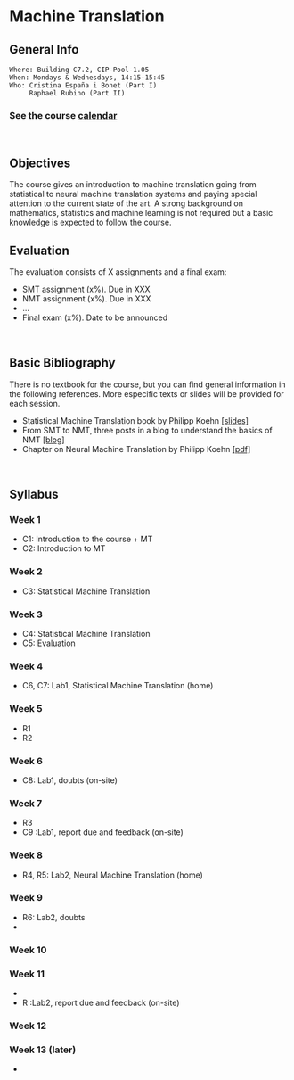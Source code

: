 # Machine Translation
## General Info
```
Where: Building C7.2, CIP-Pool-1.05
When: Mondays & Wednesdays, 14:15-15:45
Who: Cristina España i Bonet (Part I)
     Raphael Rubino (Part II)
```

### See the course [calendar](../calendars/calendarMT.md)
<br>

## Objectives

The course gives an introduction to machine translation going from statistical to neural machine translation systems and paying special attention to the current state of the art. A strong background on mathematics, statistics and machine learning is not required but a basic knowledge is expected to follow the course.
<br>

## Evaluation

The evaluation consists of X assignments and a final exam:
* SMT assignment (x%). Due in XXX
* NMT assignment (x%). Due in XXX
* ...
* Final exam (x%). Date to be announced
<br>


## Basic Bibliography

There is no textbook for the course, but you can find general information in the following references. More especific texts or slides will be provided for each session.

* Statistical Machine Translation book by Philipp Koehn [[slides]](http://www.statmt.org/book/)
* From SMT to NMT, three posts in a blog to understand the basics of NMT [[blog]](https://devblogs.nvidia.com/introduction-neural-machine-translation-with-gpus/)
* Chapter on Neural Machine Translation by Philipp Koehn [[pdf]](https://arxiv.org/pdf/1709.07809.pdf)
<br>

## Syllabus

### Week 1

* C1: Introduction to the course + MT
* C2: Introduction to MT

### Week 2

* C3: Statistical Machine Translation

### Week 3 

* C4: Statistical Machine Translation
* C5: Evaluation

### Week 4

* C6, C7: Lab1, Statistical Machine Translation (home)

### Week 5

* R1
* R2

### Week 6

* C8: Lab1, doubts (on-site)

### Week 7
 
* R3
* C9 :Lab1, report due and feedback (on-site)

### Week 8

* R4, R5: Lab2, Neural Machine Translation (home)

### Week 9

* R6: Lab2, doubts
* 

### Week 10

### Week 11

* 
* R :Lab2, report due and feedback (on-site)

### Week 12

### Week 13 (later)

* 
